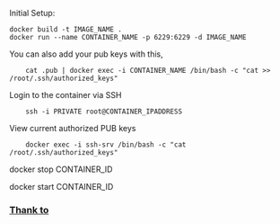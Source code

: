 Initial Setup:

    docker build -t IMAGE_NAME .
    docker run --name CONTAINER_NAME -p 6229:6229 -d IMAGE_NAME

You can also add your pub keys with this, 
```
    cat .pub | docker exec -i CONTAINER_NAME /bin/bash -c "cat >> /root/.ssh/authorized_keys"
```

Login to the container via SSH
```
    ssh -i PRIVATE root@CONTAINER_IPADDRESS
```

View current authorized PUB keys
```
    docker exec -i ssh-srv /bin/bash -c "cat /root/.ssh/authorized_keys"
```

docker stop CONTAINER_ID

docker start CONTAINER_ID

### [Thank to](https://github.com/corbinu/ssh-server) 